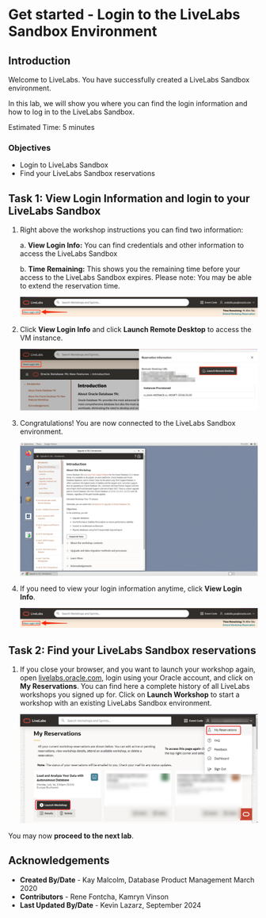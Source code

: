# Get started - Login to the LiveLabs Sandbox Environment

## Introduction

Welcome to LiveLabs.
You have successfully created a LiveLabs Sandbox environment.

In this lab, we will show you where you can find the login information and how to log in to the LiveLabs Sandbox.

Estimated Time: 5 minutes

### Objectives

- Login to LiveLabs Sandbox
- Find your LiveLabs Sandbox reservations


## Task 1: View Login Information and login to your LiveLabs Sandbox

1. Right above the workshop instructions you can find two information:

    a. **View Login Info:** You can find credentials and other information to access the LiveLabs Sandbox

    b. **Time Remaining:** This shows you the remaining time before your access to the LiveLabs Sandbox expires. Please note: You may be able to extend the reservation time.

      ![View Login Info](../need-help/images/view-login-info.png " ")


2. Click **View Login Info** and click **Launch Remote Desktop** to access the VM instance.

    ![Remote Desktop](./images/launch-ll-workshop-novnc.png " ")


3. Congratulations! You are now connected to the LiveLabs Sandbox environment.

    ![Novnc login](./images/novnc-start.png " ")


4. If you need to view your login information anytime, click **View Login Info**.
  
    ![View Login Info](../need-help/images/view-login-info.png " ")


## Task 2: Find your LiveLabs Sandbox reservations

1. If you close your browser, and you want to launch your workshop again, open [livelabs.oracle.com](https://livelabs.oracle.com), login using your Oracle account, and click on **My Reservations**. You can find here a complete history of all LiveLabs workshops you signed up for. Click on **Launch Workshop** to start a workshop with an existing LiveLabs Sandbox environment.


    ![View My Reservations](./images/ll-reservations.png " ")


You may now **proceed to the next lab**.

## Acknowledgements

- **Created By/Date** - Kay Malcolm, Database Product Management March 2020
- **Contributors** - Rene Fontcha, Kamryn Vinson
- **Last Updated By/Date** - Kevin Lazarz, September 2024
